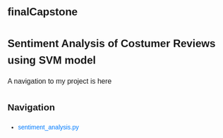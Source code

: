 # finalCapstone

<!DOCTYPE html>
<html lang="en">
<head>
  <meta charset="UTF-8">
  <meta name="viewport" content="width=device-width, initial-scale=1.0">
  <title>Sentiment Predictions</title>
  <style>
    body {
      font-family: Arial, sans-serif;
      line-height: 1.6;
      margin: 20px;
    }
    h1 {
      font-size: 24px;
    }
    p {
      font-size: 16px;
    }
    a {
      color: #007bff;
      text-decoration: none;
    }
    a:hover {
      text-decoration: underline;
    }
  </style>
</head>
<body>

  <h1>Sentiment Analysis of Costumer Reviews using SVM model</h1>
  
  <p>A navigation to my project is here</p>
  
  <h2>Navigation</h2>
  <ul>
    <li><a href="https://github.com/Orland-G/finalCapstone/blob/master/sentiment_analysis.py">sentiment_analysis.py</a></li>
  
  </ul>

</body>
</html>
